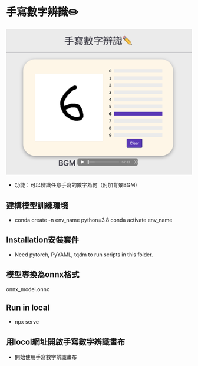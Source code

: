 # 手寫數字辨識✏️
![image](https://github.com/Charles917009/------/blob/master/image.png)
- 功能：可以辨識任意手寫的數字為何（附加背景BGM)
## 建構模型訓練環境

- conda create -n env_name python=3.8
conda activate env_name
## Installation安裝套件

- Need pytorch, PyYAML, tqdm to run scripts in this folder.
## 模型專換為onnx格式
onnx_model.onnx 
## Run in local

- npx serve 
## 用locol網址開啟手寫數字辨識畫布
- 開始使用手寫數字辨識畫布